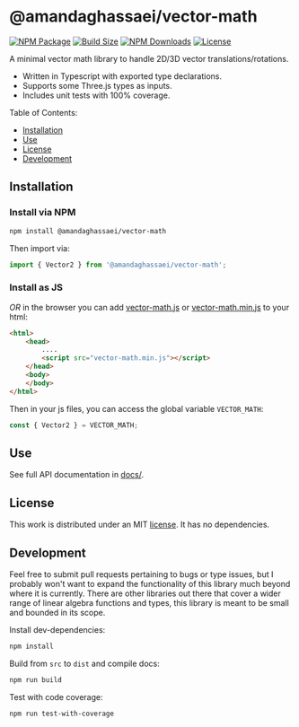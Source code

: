 # @amandaghassaei/vector-math
[![NPM Package](https://img.shields.io/npm/v/@amandaghasaei/vector-math)](https://www.npmjs.com/package/@amandaghasaei/vector-math)
[![Build Size](https://img.shields.io/bundlephobia/min/@amandaghasaei/vector-math)](https://bundlephobia.com/result?p=@amandaghasaei/vector-math)
[![NPM Downloads](https://img.shields.io/npm/dw/@amandaghasaei/vector-math)](https://www.npmtrends.com/@amandaghasaei/vector-math)
[![License](https://img.shields.io/npm/l/@amandaghasaei/vector-math)](https://github.com/amandaghassaei/vector-math/blob/main/LICENSE)

A minimal vector math library to handle 2D/3D vector translations/rotations.

- Written in Typescript with exported type declarations.
- Supports some Three.js types as inputs.
- Includes unit tests with 100% coverage.

Table of Contents:

- [Installation](#installation)
- [Use](#use)
- [License](#license)
- [Development](#development)

## Installation

### Install via NPM

```sh
npm install @amandaghassaei/vector-math
```
Then import via:
```js
import { Vector2 } from '@amandaghassaei/vector-math';
```

### Install as JS
*OR* in the browser you can add [vector-math.js](https://github.com/amandaghassaei/vector-math/blob/main/dist/vector-math.js) or [vector-math.min.js](https://github.com/amandaghassaei/vector-math/blob/main/dist/vector-math.min.js) to your html:
```html
<html>
    <head>
        ....
        <script src="vector-math.min.js"></script>
    </head>
    <body>
    </body>
</html>
```
Then in your js files, you can access the global variable `VECTOR_MATH`:

```js
const { Vector2 } = VECTOR_MATH;
```

## Use

See full API documentation in [docs/](https://github.com/amandaghassaei/vector-math/tree/main/docs).


## License

This work is distributed under an MIT [license](https://github.com/amandaghassaei/vector-math/blob/main/LICENSE).  It has no dependencies.


## Development

Feel free to submit pull requests pertaining to bugs or type issues, but I probably won't want to expand the functionality of this library much beyond where it is currently.  There are other libraries out there that cover a wider range of linear algebra functions and types, this library is meant to be small and bounded in its scope.

Install dev-dependencies:

```sh
npm install
```

Build from `src` to `dist` and compile docs:

```sh
npm run build
```

Test with code coverage:

```sh
npm run test-with-coverage
```

